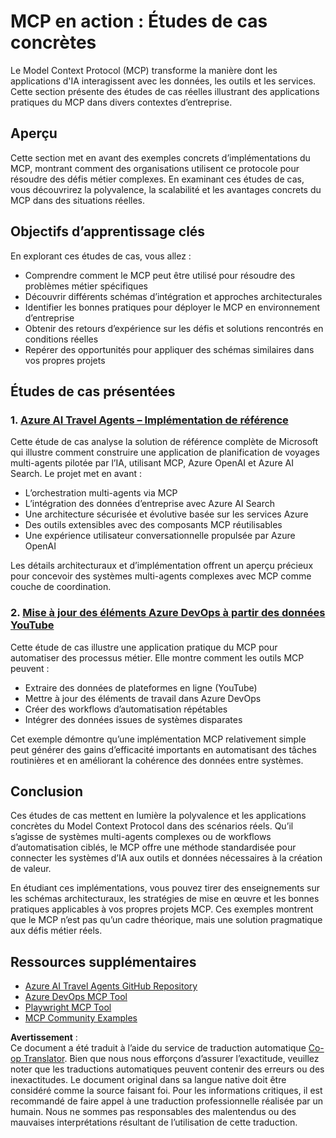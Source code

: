 <!--
CO_OP_TRANSLATOR_METADATA:
{
  "original_hash": "23899e82d806f25e5e46e89aab564dca",
  "translation_date": "2025-06-13T21:21:49+00:00",
  "source_file": "09-CaseStudy/README.md",
  "language_code": "fr"
}
-->
# MCP en action : Études de cas concrètes

Le Model Context Protocol (MCP) transforme la manière dont les applications d'IA interagissent avec les données, les outils et les services. Cette section présente des études de cas réelles illustrant des applications pratiques du MCP dans divers contextes d’entreprise.

## Aperçu

Cette section met en avant des exemples concrets d’implémentations du MCP, montrant comment des organisations utilisent ce protocole pour résoudre des défis métier complexes. En examinant ces études de cas, vous découvrirez la polyvalence, la scalabilité et les avantages concrets du MCP dans des situations réelles.

## Objectifs d’apprentissage clés

En explorant ces études de cas, vous allez :

- Comprendre comment le MCP peut être utilisé pour résoudre des problèmes métier spécifiques
- Découvrir différents schémas d’intégration et approches architecturales
- Identifier les bonnes pratiques pour déployer le MCP en environnement d’entreprise
- Obtenir des retours d’expérience sur les défis et solutions rencontrés en conditions réelles
- Repérer des opportunités pour appliquer des schémas similaires dans vos propres projets

## Études de cas présentées

### 1. [Azure AI Travel Agents – Implémentation de référence](./travelagentsample.md)

Cette étude de cas analyse la solution de référence complète de Microsoft qui illustre comment construire une application de planification de voyages multi-agents pilotée par l’IA, utilisant MCP, Azure OpenAI et Azure AI Search. Le projet met en avant :

- L’orchestration multi-agents via MCP
- L’intégration des données d’entreprise avec Azure AI Search
- Une architecture sécurisée et évolutive basée sur les services Azure
- Des outils extensibles avec des composants MCP réutilisables
- Une expérience utilisateur conversationnelle propulsée par Azure OpenAI

Les détails architecturaux et d’implémentation offrent un aperçu précieux pour concevoir des systèmes multi-agents complexes avec MCP comme couche de coordination.

### 2. [Mise à jour des éléments Azure DevOps à partir des données YouTube](./UpdateADOItemsFromYT.md)

Cette étude de cas illustre une application pratique du MCP pour automatiser des processus métier. Elle montre comment les outils MCP peuvent :

- Extraire des données de plateformes en ligne (YouTube)
- Mettre à jour des éléments de travail dans Azure DevOps
- Créer des workflows d’automatisation répétables
- Intégrer des données issues de systèmes disparates

Cet exemple démontre qu’une implémentation MCP relativement simple peut générer des gains d’efficacité importants en automatisant des tâches routinières et en améliorant la cohérence des données entre systèmes.

## Conclusion

Ces études de cas mettent en lumière la polyvalence et les applications concrètes du Model Context Protocol dans des scénarios réels. Qu’il s’agisse de systèmes multi-agents complexes ou de workflows d’automatisation ciblés, le MCP offre une méthode standardisée pour connecter les systèmes d’IA aux outils et données nécessaires à la création de valeur.

En étudiant ces implémentations, vous pouvez tirer des enseignements sur les schémas architecturaux, les stratégies de mise en œuvre et les bonnes pratiques applicables à vos propres projets MCP. Ces exemples montrent que le MCP n’est pas qu’un cadre théorique, mais une solution pragmatique aux défis métier réels.

## Ressources supplémentaires

- [Azure AI Travel Agents GitHub Repository](https://github.com/Azure-Samples/azure-ai-travel-agents)
- [Azure DevOps MCP Tool](https://github.com/microsoft/azure-devops-mcp)
- [Playwright MCP Tool](https://github.com/microsoft/playwright-mcp)
- [MCP Community Examples](https://github.com/microsoft/mcp)

**Avertissement** :  
Ce document a été traduit à l’aide du service de traduction automatique [Co-op Translator](https://github.com/Azure/co-op-translator). Bien que nous nous efforçons d’assurer l’exactitude, veuillez noter que les traductions automatiques peuvent contenir des erreurs ou des inexactitudes. Le document original dans sa langue native doit être considéré comme la source faisant foi. Pour les informations critiques, il est recommandé de faire appel à une traduction professionnelle réalisée par un humain. Nous ne sommes pas responsables des malentendus ou des mauvaises interprétations résultant de l’utilisation de cette traduction.